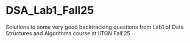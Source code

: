 # DSA_Lab1_Fall25
Solutions to some very good backtracking questions from Lab1 of Data Structures and Algorithms course at IITGN Fall'25
